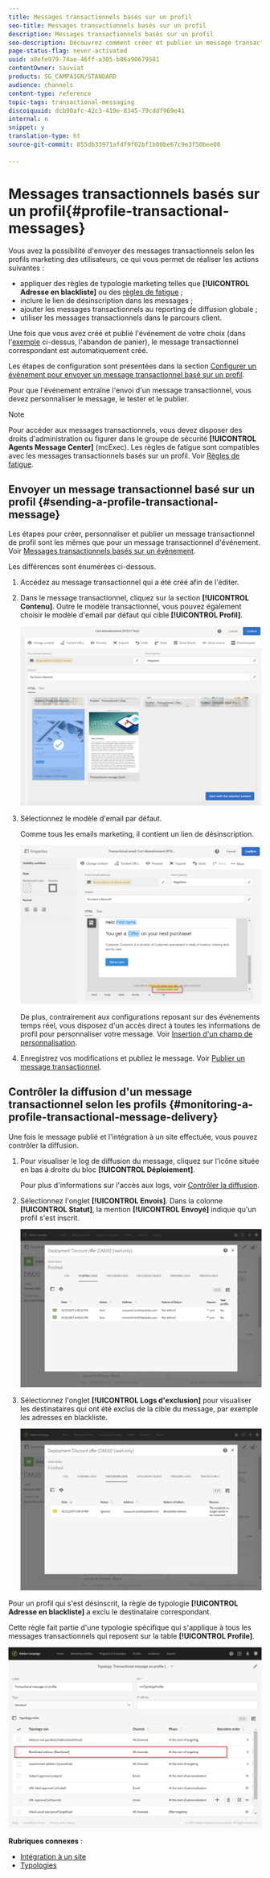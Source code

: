 ```yaml
---
title: Messages transactionnels basés sur un profil
seo-title: Messages transactionnels basés sur un profil
description: Messages transactionnels basés sur un profil
seo-description: Découvrez comment créer et publier un message transactionnel basé sur un profil.
page-status-flag: never-activated
uuid: a8efe979-74ae-46ff-a305-b86a90679581
contentOwner: sauviat
products: SG_CAMPAIGN/STANDARD
audience: channels
content-type: reference
topic-tags: transactional-messaging
discoiquuid: dcb90afc-42c3-419e-8345-79cddf969e41
internal: n
snippet: y
translation-type: ht
source-git-commit: 855db33971afdf9f02bf1b00be67c9e3f50bee06

---
```



# Messages transactionnels basés sur un profil{#profile-transactional-messages}

Vous avez la possibilité d'envoyer des messages transactionnels selon les profils marketing des utilisateurs, ce qui vous permet de réaliser les actions suivantes :

* appliquer des règles de typologie marketing telles que **[!UICONTROL Adresse en blackliste]** ou des [règles de fatigue](../../administration/using/fatigue-rules.md) ;
* inclure le lien de désinscription dans les messages ;
* ajouter les messages transactionnels au reporting de diffusion globale ;
* utiliser les messages transactionnels dans le parcours client.

Une fois que vous avez créé et publié l'événement de votre choix (dans l'[exemple](../../channels/using/about-transactional-messaging.md#transactional-messaging-operating-principle) ci-dessus, l'abandon de panier), le message transactionnel correspondant est automatiquement créé.

Les étapes de configuration sont présentées dans la section [Configurer un événement pour envoyer un message transactionnel basé sur un profil](../../administration/using/configuring-transactional-messaging.md#use-case--configuring-an-event-to-send-a-transactional-message).

Pour que l'événement entraîne l'envoi d'un message transactionnel, vous devez personnaliser le message, le tester et le publier.

>[!NOTE]
>
>Pour accéder aux messages transactionnels, vous devez disposer des droits d'administration ou figurer dans le groupe de sécurité **[!UICONTROL Agents Message Center]** (mcExec). Les règles de fatigue sont compatibles avec les messages transactionnels basés sur un profil. Voir [Règles de fatigue](../../administration/using/fatigue-rules.md).

## Envoyer un message transactionnel basé sur un profil  {#sending-a-profile-transactional-message}

Les étapes pour créer, personnaliser et publier un message transactionnel de profil sont les mêmes que pour un message transactionnel d'événement. Voir [Messages transactionnels basés sur un événement](../../channels/using/event-transactional-messages.md).

Les différences sont énumérées ci-dessous.

1. Accédez au message transactionnel qui a été créé afin de l'éditer.
1. Dans le message transactionnel, cliquez sur la section **[!UICONTROL Contenu]**. Outre le modèle transactionnel, vous pouvez également choisir le modèle d'email par défaut qui cible **[!UICONTROL Profil]**.

   ![](assets/message-center_marketing_templates.png)

1. Sélectionnez le modèle d'email par défaut.

   Comme tous les emails marketing, il contient un lien de désinscription.

   ![](assets/message-center_marketing_perso_unsubscription.png)

   De plus, contrairement aux configurations reposant sur des événements temps réel, vous disposez d'un accès direct à toutes les informations de profil pour personnaliser votre message. Voir [Insertion d'un champ de personnalisation](../../designing/using/inserting-a-personalization-field.md).

1. Enregistrez vos modifications et publiez le message. Voir [Publier un message transactionnel](../../channels/using/event-transactional-messages.md#publishing-a-transactional-message).

## Contrôler la diffusion d'un message transactionnel selon les profils  {#monitoring-a-profile-transactional-message-delivery}

Une fois le message publié et l'intégration à un site effectuée, vous pouvez contrôler la diffusion.

1. Pour visualiser le log de diffusion du message, cliquez sur l'icône située en bas à droite du bloc **[!UICONTROL Déploiement]**.

   Pour plus d'informations sur l'accès aux logs, voir [Contrôler la diffusion](../../sending/using/monitoring-a-delivery.md).

1. Sélectionnez l'onglet **[!UICONTROL Envois]**. Dans la colonne **[!UICONTROL Statut]**, la mention **[!UICONTROL Envoyé]** indique qu'un profil s'est inscrit.

   ![](assets/message-center_marketing_sending_logs.png)

1. Sélectionnez l'onglet **[!UICONTROL Logs d'exclusion]** pour visualiser les destinataires qui ont été exclus de la cible du message, par exemple les adresses en blackliste.

   ![](assets/message-center_marketing_exclusion_logs.png)

Pour un profil qui s'est désinscrit, la règle de typologie **[!UICONTROL Adresse en blackliste]** a exclu le destinataire correspondant.

Cette règle fait partie d'une typologie spécifique qui s'applique à tous les messages transactionnels qui reposent sur la table **[!UICONTROL Profile]**.

![](assets/message-center_marketing_typology.png)

**Rubriques connexes** :

* [Intégration à un site](../../administration/using/configuring-transactional-messaging.md#integrating-the-triggering-of-the-event-in-a-website)
* [Typologies](../../administration/using/about-typology-rules.md)

